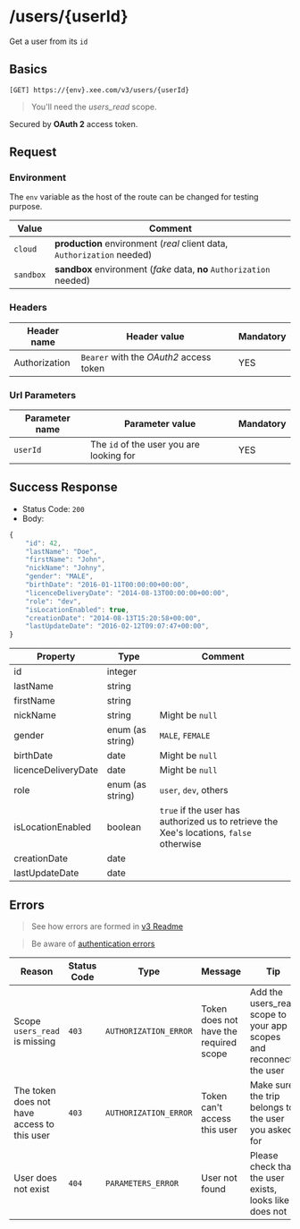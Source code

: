 # /users/{userId}

Get a user from its `id`

## Basics

`[GET] https://{env}.xee.com/v3/users/{userId}`

> You'll need the *users_read* scope.

Secured by **OAuth 2** access token.

## Request

### Environment

The `env` variable as the host of the route can be changed for testing purpose.

|Value|Comment|
|---|---|
|`cloud`|**production** environment (*real* client data, `Authorization` needed)|
|`sandbox`|**sandbox** environment (*fake* data, **no** `Authorization` needed)|

### Headers

|Header name|Header value|Mandatory|
|---|---|---|
|Authorization|`Bearer` with the *OAuth2* access token|YES|

### Url Parameters

|Parameter name|Parameter value|Mandatory|
|---|---|---|
|`userId`|The `id` of the user you are looking for|YES|

## Success Response

- Status Code: `200`
- Body:

```javascript 
{
    "id": 42,
    "lastName": "Doe",
    "firstName": "John",
    "nickName": "Johny",
    "gender": "MALE",
    "birthDate": "2016-01-11T00:00:00+00:00",
    "licenceDeliveryDate": "2014-08-13T00:00:00+00:00",
    "role": "dev",
    "isLocationEnabled": true,
    "creationDate": "2014-08-13T15:20:58+00:00",
    "lastUpdateDate": "2016-02-12T09:07:47+00:00",
}
```

|Property|Type|Comment|
|---|---|---|
|id|integer||
|lastName|string||
|firstName|string||
|nickName|string|Might be `null`|
|gender|enum (as string)|`MALE`, `FEMALE`|
|birthDate|date|Might be `null`|
|licenceDeliveryDate|date|Might be `null`|
|role|enum (as string)|`user`, `dev`, others|
|isLocationEnabled|boolean|`true` if the user has authorized us to retrieve the Xee's locations, `false` otherwise|
|creationDate|date||
| lastUpdateDate|date||

## Errors

> See how errors are formed in [v3 Readme](../README.md)

> Be aware of [authentication errors](../auth/README.md)

|Reason|Status Code|Type|Message|Tip|
|---|---|---|---|---|
|Scope `users_read` is missing|`403`|`AUTHORIZATION_ERROR`|Token does not have the required scope|Add the users_read scope to your app scopes and reconnect the user|
|The token does not have access to this user|`403`|`AUTHORIZATION_ERROR`|Token can't access this user|Make sure the trip belongs to the user you asked for|
|User does not exist|`404`|`PARAMETERS_ERROR`|User not found|Please check that the user exists, looks like it does not|